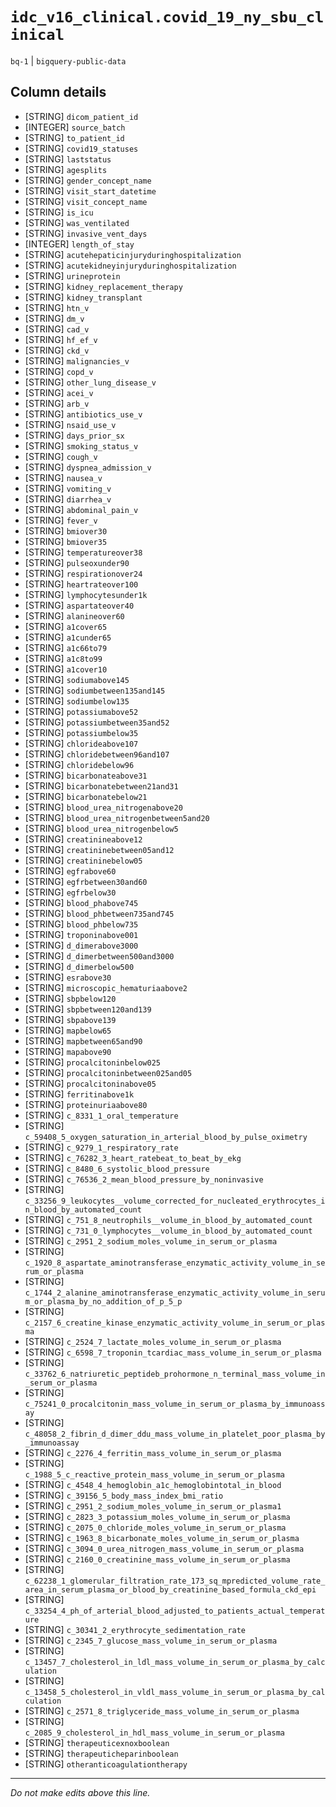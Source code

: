 # `idc_v16_clinical.covid_19_ny_sbu_clinical`
`bq-1` | `bigquery-public-data`

## Column details
* [STRING]    `dicom_patient_id`
* [INTEGER]   `source_batch`
* [STRING]    `to_patient_id`
* [STRING]    `covid19_statuses`
* [STRING]    `laststatus`
* [STRING]    `agesplits`
* [STRING]    `gender_concept_name`
* [STRING]    `visit_start_datetime`
* [STRING]    `visit_concept_name`
* [STRING]    `is_icu`
* [STRING]    `was_ventilated`
* [STRING]    `invasive_vent_days`
* [INTEGER]   `length_of_stay`
* [STRING]    `acutehepaticinjuryduringhospitalization`
* [STRING]    `acutekidneyinjuryduringhospitalization`
* [STRING]    `urineprotein`
* [STRING]    `kidney_replacement_therapy`
* [STRING]    `kidney_transplant`
* [STRING]    `htn_v`
* [STRING]    `dm_v`
* [STRING]    `cad_v`
* [STRING]    `hf_ef_v`
* [STRING]    `ckd_v`
* [STRING]    `malignancies_v`
* [STRING]    `copd_v`
* [STRING]    `other_lung_disease_v`
* [STRING]    `acei_v`
* [STRING]    `arb_v`
* [STRING]    `antibiotics_use_v`
* [STRING]    `nsaid_use_v`
* [STRING]    `days_prior_sx`
* [STRING]    `smoking_status_v`
* [STRING]    `cough_v`
* [STRING]    `dyspnea_admission_v`
* [STRING]    `nausea_v`
* [STRING]    `vomiting_v`
* [STRING]    `diarrhea_v`
* [STRING]    `abdominal_pain_v`
* [STRING]    `fever_v`
* [STRING]    `bmiover30`
* [STRING]    `bmiover35`
* [STRING]    `temperatureover38`
* [STRING]    `pulseoxunder90`
* [STRING]    `respirationover24`
* [STRING]    `heartrateover100`
* [STRING]    `lymphocytesunder1k`
* [STRING]    `aspartateover40`
* [STRING]    `alanineover60`
* [STRING]    `a1cover65`
* [STRING]    `a1cunder65`
* [STRING]    `a1c66to79`
* [STRING]    `a1c8to99`
* [STRING]    `a1cover10`
* [STRING]    `sodiumabove145`
* [STRING]    `sodiumbetween135and145`
* [STRING]    `sodiumbelow135`
* [STRING]    `potassiumabove52`
* [STRING]    `potassiumbetween35and52`
* [STRING]    `potassiumbelow35`
* [STRING]    `chlorideabove107`
* [STRING]    `chloridebetween96and107`
* [STRING]    `chloridebelow96`
* [STRING]    `bicarbonateabove31`
* [STRING]    `bicarbonatebetween21and31`
* [STRING]    `bicarbonatebelow21`
* [STRING]    `blood_urea_nitrogenabove20`
* [STRING]    `blood_urea_nitrogenbetween5and20`
* [STRING]    `blood_urea_nitrogenbelow5`
* [STRING]    `creatinineabove12`
* [STRING]    `creatininebetween05and12`
* [STRING]    `creatininebelow05`
* [STRING]    `egfrabove60`
* [STRING]    `egfrbetween30and60`
* [STRING]    `egfrbelow30`
* [STRING]    `blood_phabove745`
* [STRING]    `blood_phbetween735and745`
* [STRING]    `blood_phbelow735`
* [STRING]    `troponinabove001`
* [STRING]    `d_dimerabove3000`
* [STRING]    `d_dimerbetween500and3000`
* [STRING]    `d_dimerbelow500`
* [STRING]    `esrabove30`
* [STRING]    `microscopic_hematuriaabove2`
* [STRING]    `sbpbelow120`
* [STRING]    `sbpbetween120and139`
* [STRING]    `sbpabove139`
* [STRING]    `mapbelow65`
* [STRING]    `mapbetween65and90`
* [STRING]    `mapabove90`
* [STRING]    `procalcitoninbelow025`
* [STRING]    `procalcitoninbetween025and05`
* [STRING]    `procalcitoninabove05`
* [STRING]    `ferritinabove1k`
* [STRING]    `proteinuriaabove80`
* [STRING]    `c_8331_1_oral_temperature`
* [STRING]    `c_59408_5_oxygen_saturation_in_arterial_blood_by_pulse_oximetry`
* [STRING]    `c_9279_1_respiratory_rate`
* [STRING]    `c_76282_3_heart_ratebeat_to_beat_by_ekg`
* [STRING]    `c_8480_6_systolic_blood_pressure`
* [STRING]    `c_76536_2_mean_blood_pressure_by_noninvasive`
* [STRING]    `c_33256_9_leukocytes__volume_corrected_for_nucleated_erythrocytes_in_blood_by_automated_count`
* [STRING]    `c_751_8_neutrophils__volume_in_blood_by_automated_count`
* [STRING]    `c_731_0_lymphocytes__volume_in_blood_by_automated_count`
* [STRING]    `c_2951_2_sodium_moles_volume_in_serum_or_plasma`
* [STRING]    `c_1920_8_aspartate_aminotransferase_enzymatic_activity_volume_in_serum_or_plasma`
* [STRING]    `c_1744_2_alanine_aminotransferase_enzymatic_activity_volume_in_serum_or_plasma_by_no_addition_of_p_5_p`
* [STRING]    `c_2157_6_creatine_kinase_enzymatic_activity_volume_in_serum_or_plasma`
* [STRING]    `c_2524_7_lactate_moles_volume_in_serum_or_plasma`
* [STRING]    `c_6598_7_troponin_tcardiac_mass_volume_in_serum_or_plasma`
* [STRING]    `c_33762_6_natriuretic_peptideb_prohormone_n_terminal_mass_volume_in_serum_or_plasma`
* [STRING]    `c_75241_0_procalcitonin_mass_volume_in_serum_or_plasma_by_immunoassay`
* [STRING]    `c_48058_2_fibrin_d_dimer_ddu_mass_volume_in_platelet_poor_plasma_by_immunoassay`
* [STRING]    `c_2276_4_ferritin_mass_volume_in_serum_or_plasma`
* [STRING]    `c_1988_5_c_reactive_protein_mass_volume_in_serum_or_plasma`
* [STRING]    `c_4548_4_hemoglobin_a1c_hemoglobintotal_in_blood`
* [STRING]    `c_39156_5_body_mass_index_bmi_ratio`
* [STRING]    `c_2951_2_sodium_moles_volume_in_serum_or_plasma1`
* [STRING]    `c_2823_3_potassium_moles_volume_in_serum_or_plasma`
* [STRING]    `c_2075_0_chloride_moles_volume_in_serum_or_plasma`
* [STRING]    `c_1963_8_bicarbonate_moles_volume_in_serum_or_plasma`
* [STRING]    `c_3094_0_urea_nitrogen_mass_volume_in_serum_or_plasma`
* [STRING]    `c_2160_0_creatinine_mass_volume_in_serum_or_plasma`
* [STRING]    `c_62238_1_glomerular_filtration_rate_173_sq_mpredicted_volume_rate_area_in_serum_plasma_or_blood_by_creatinine_based_formula_ckd_epi`
* [STRING]    `c_33254_4_ph_of_arterial_blood_adjusted_to_patients_actual_temperature`
* [STRING]    `c_30341_2_erythrocyte_sedimentation_rate`
* [STRING]    `c_2345_7_glucose_mass_volume_in_serum_or_plasma`
* [STRING]    `c_13457_7_cholesterol_in_ldl_mass_volume_in_serum_or_plasma_by_calculation`
* [STRING]    `c_13458_5_cholesterol_in_vldl_mass_volume_in_serum_or_plasma_by_calculation`
* [STRING]    `c_2571_8_triglyceride_mass_volume_in_serum_or_plasma`
* [STRING]    `c_2085_9_cholesterol_in_hdl_mass_volume_in_serum_or_plasma`
* [STRING]    `therapeuticexnoxboolean`
* [STRING]    `therapeuticheparinboolean`
* [STRING]    `otheranticoagulationtherapy`

-------------------------------------------------------------------------------
*Do not make edits above this line.*
